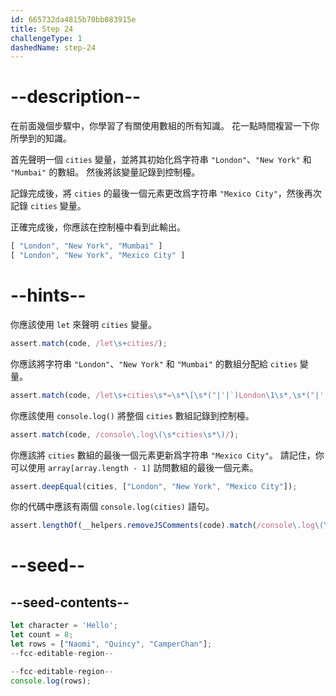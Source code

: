 ```yaml
---
id: 665732da4815b70bb083915e
title: Step 24
challengeType: 1
dashedName: step-24
---
```



# --description--

在前面幾個步驟中，你學習了有關使用數組的所有知識。 花一點時間複習一下你所學到的知識。

首先聲明一個 `cities` 變量，並將其初始化爲字符串 `"London"`、`"New York"` 和 `"Mumbai"` 的數組。 然後將該變量記錄到控制檯。

記錄完成後，將 `cities` 的最後一個元素更改爲字符串 `"Mexico City"`，然後再次記錄 `cities` 變量。

正確完成後，你應該在控制檯中看到此輸出。

```js
[ "London", "New York", "Mumbai" ]
[ "London", "New York", "Mexico City" ]
```

# --hints--

你應該使用 `let` 來聲明 `cities` 變量。

```js
assert.match(code, /let\s+cities/);
```

你應該將字符串 `"London"`、`"New York"` 和 `"Mumbai"` 的數組分配給 `cities` 變量。

```js
assert.match(code, /let\s+cities\s*=\s*\[\s*("|'|`)London\1\s*,\s*("|'|`)New York\2\s*,\s*("|'|`)Mumbai\3\s*\]/);
```

你應該使用 `console.log()` 將整個 `cities` 數組記錄到控制檯。

```js
assert.match(code, /console\.log\(\s*cities\s*\)/);
```

你應該將 `cities` 數組的最後一個元素更新爲字符串 `"Mexico City"`。 請記住，你可以使用 `array[array.length - 1]` 訪問數組的最後一個元素。

```js
assert.deepEqual(cities, ["London", "New York", "Mexico City"]);
```

你的代碼中應該有兩個 `console.log(cities)` 語句。

```js
assert.lengthOf(__helpers.removeJSComments(code).match(/console\.log\(\s*cities\s*\)/g), 2);
```

# --seed--

## --seed-contents--

```js
let character = 'Hello';
let count = 8;
let rows = ["Naomi", "Quincy", "CamperChan"];
--fcc-editable-region--

--fcc-editable-region--
console.log(rows);
```
